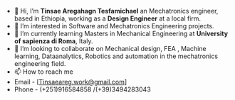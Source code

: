 - 👋 Hi, I’m **Tinsae Aregahagn Tesfamichael** an Mechatronics engineer, based in Ethiopia, working as a **Design Engineer** at a local firm.
- 👀 I’m interested in Software and Mechatronics Engineering projects.
- 🌱 I’m currently learning Masters in Mechanical Engineering at **University of sapienza di Roma**, Italy.
- 💞️ I’m looking to collaborate on Mechanical design, FEA , Machine learning, Dataanalytics, Robotics and automation in the mechatronics engineering field.
- 📫 How to reach me 
- Email - [Tinsaeareg.work@gmail.com]
- Phone - (+251)916584858 /(+39)3494283043

<!---
Tinsuag/Tinsuag is a ✨ special ✨ repository because its `README.md` (this file) appears on your GitHub profile.
You can click the Preview link to take a look at your changes.
--->
